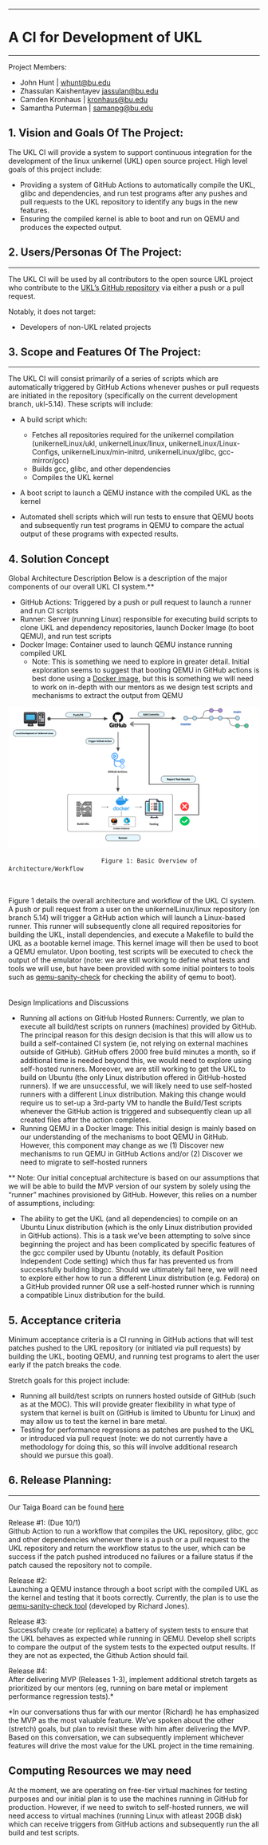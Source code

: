 ** **
# A CI for Development of UKL
** **
Project Members:  
- John Hunt | whunt@bu.edu  
- Zhassulan Kaishentayev jassulan@bu.edu  
- Camden Kronhaus | kronhaus@bu.edu  
- Samantha Puterman | samanpg@bu.edu  

## 1.   Vision and Goals Of The Project:

The UKL CI will provide a system to support continuous integration for the development of the linux unikernel (UKL) open source project. High level goals of this project include:  
* Providing a system of GitHub Actions to automatically compile the UKL, glibc and dependencies, and run test programs after any pushes and pull requests to the UKL repository to identify any bugs in the new features. 
* Ensuring the compiled kernel is able to boot and run on QEMU and produces the expected output.

## 2. Users/Personas Of The Project:
** **
The UKL CI will be used by all contributors to the open source UKL project who contribute to the [UKL’s GitHub repository](https://github.com/unikernelLinux/linux) via either a push or a pull request.

Notably, it does not target:
* Developers of non-UKL related projects

## 3.   Scope and Features Of The Project:

** **
The UKL CI will consist primarily of a series of scripts which are automatically triggered by GitHub Actions whenever pushes or pull requests are initiated in the repository (specifically on the current development branch, ukl-5.14). These scripts will include: 
* A build script which:

    * Fetches all repositories required for the unikernel compilation (unikernelLinux/ukl, unikernelLinux/linux, unikernelLinux/Linux-Configs, unikernelLinux/min-initrd, unikernelLinux/glibc, gcc-mirror/gcc)
  * Builds gcc, glibc, and other dependencies
  * Compiles the UKL kernel
* A boot script to launch a QEMU instance with the compiled UKL as the kernel
* Automated shell scripts which will run tests to ensure that QEMU boots and subsequently run test programs in QEMU to compare the actual output of these programs with expected results. 

## 4. Solution Concept
Global Architecture Description
Below is a description of the major components of our overall UKL CI system.**
* GitHub Actions: Triggered by a push or pull request to launch a runner and run CI scripts
* Runner: Server (running Linux) responsible for executing build scripts to clone UKL and dependency repositories, launch Docker Image (to boot QEMU), and run test scripts
* Docker Image: Container used to launch QEMU instance running compiled UKL  
    * Note: This is something we need to explore in greater detail. Initial exploration seems to suggest that booting QEMU in GitHub actions is best done using a [Docker image](https://github.com/docker/setup-qemu-action), but this is something we will need to work on in-depth with our mentors as we design test scripts and mechanisms to extract the output from QEMU

![architecture diagram](./images/architecture-diagram.png)
                  
                              Figure 1: Basic Overview of Architecture/Workflow

<br></br>
Figure 1 details the overall architecture and workflow of the UKL CI system. A push or pull request from a user on the unikernelLinux/linux repository (on branch 5.14) will trigger a GitHub action which will launch a Linux-based runner. This runner will subsequently clone all required repositories for building the UKL, install dependencies, and execute a Makefile to build the UKL as a bootable kernel image. This kernel image will then be used to boot a QEMU emulator. Upon booting, test scripts will be executed to check the output of the emulator (note: we are still working to define what tests and tools we will use, but have been provided with some initial pointers to tools such as [qemu-sanity-check](https://people.redhat.com/~rjones/qemu-sanity-check/) for checking the ability of qemu to boot).  
<br></br>
Design Implications and Discussions
* Running all actions on GitHub Hosted Runners: Currently, we plan to execute all build/test scripts on runners (machines) provided by GitHub. The principal reason for this design decision is that this will allow us to build a self-contained CI system (ie, not relying on external machines outside of GitHub). GitHub offers 2000 free build minutes a month, so if additional time is needed beyond this, we would need to explore using self-hosted runners. Moreover, we are still working to get the UKL to build on Ubuntu (the only Linux distribution offered in GitHub-hosted runners). If we are unsuccessful, we will likely need to use self-hosted runners with a different Linux distribution. Making this change would require us to set-up a 3rd-party VM to handle the Build/Test scripts whenever the GitHub action is triggered and subsequently clean up all created files after the action completes. 
* Running QEMU in a Docker Image: This initial design is mainly based on our understanding of the mechanisms to boot QEMU in GitHub. However, this component may change as we (1) Discover new mechanisms to run QEMU in GitHub Actions and/or (2) Discover we need to migrate to self-hosted runners



** Note: Our initial conceptual architecture is based on our assumptions that we will be able to build the MVP version of our system by solely using the “runner” machines provisioned by GitHub. However, this relies on a number of assumptions, including:
* The ability to get the UKL (and all dependencies) to compile on an Ubuntu Linux distribution (which is the only Linux distribution provided in GitHub actions). This is a task we’ve been attempting to solve since beginning the project and has been complicated by specific features of the gcc compiler used by Ubuntu  (notably, its default Position Independent Code setting) which thus far has prevented us from successfully building libgcc. Should we ultimately fail here, we will need to explore either how to run a different Linux distribution (e.g. Fedora) on a GitHub provided runner OR use a self-hosted runner which is running a compatible Linux distribution for the build.

## 5. Acceptance criteria
Minimum acceptance criteria is a CI running in GitHub actions that will test patches pushed to the UKL repository (or initiated via pull requests) by building the UKL, booting QEMU, and running test programs to alert the user early if the patch breaks the code.

Stretch goals for this project include:
* Running all build/test scripts on runners hosted outside of GitHub (such as at the MOC). This will provide greater flexibility in what type of system that kernel is built on (GitHub is limited to Ubuntu for Linux) and may allow us to test the kernel in bare metal.
* Testing for performance regressions as patches are pushed to the UKL or introduced via pull request (note: we do not currently have a methodology for doing this, so this will involve additional research should we pursue this goal).

## 6.  Release Planning:
** **
Our Taiga Board can be found [here](https://tree.taiga.io/project/anqianqi1-csec528-fall-21-a-ci-for-development-of-ukl/timeline)

Release #1: (Due 10/1)  
Github Action to run a workflow that compiles the UKL repository, glibc, gcc and other dependencies whenever there is a push or a pull request to the UKL repository and return the workflow status to the user, which can be success if the patch pushed introduced no failures or a failure status if the patch caused the repository not to compile. 

Release #2:  
Launching a QEMU instance through a boot script with the compiled UKL as the kernel and testing that it boots correctly. Currently, the plan is to use the [qemu-sanity-check tool](https://people.redhat.com/~rjones/qemu-sanity-check/) (developed by Richard Jones).

Release #3:   
Successfully create (or replicate) a battery of system tests to ensure that the UKL behaves as expected while running in QEMU. Develop shell scripts to compare the output of the system tests to the expected output results. If they are not as expected, the Github Action should fail. 

Release #4:   
After delivering MVP (Releases 1-3), implement additional stretch targets as prioritized by our mentors (eg, running on bare metal or implement performance regression tests).*

*In our conversations thus far with our mentor (Richard) he has emphasized the MVP as the most valuable feature. We’ve spoken about the other (stretch) goals, but plan to revisit these with him after delivering the MVP. Based on this conversation, we can subsequently implement whichever features will drive the most value for the UKL project in the time remaining. 

## Computing Resources we may need
At the moment, we are operating on free-tier virtual machines for testing purposes and our initial plan is to use the machines running in GitHub for production. However, if we need to switch to self-hosted runners, we will need access to virtual machines (running Linux with atleast 20GB disk) which can receive triggers from GitHub actions and subsequently run the all build and test scripts. 



